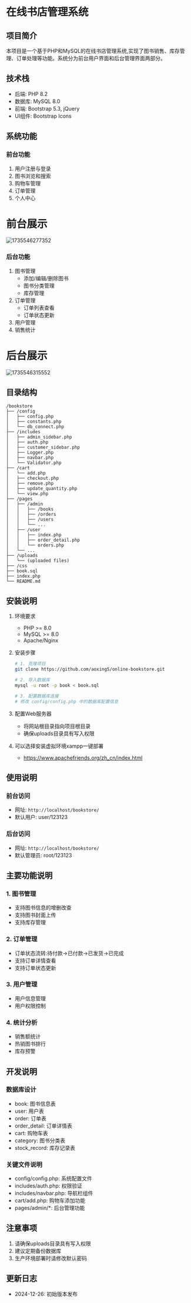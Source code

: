 # 在线书店管理系统

## 项目简介

本项目是一个基于PHP和MySQL的在线书店管理系统,实现了图书销售、库存管理、订单处理等功能。系统分为前台用户界面和后台管理界面两部分。

## 技术栈

- 后端: PHP 8.2
- 数据库: MySQL 8.0
- 前端: Bootstrap 5.3, jQuery
- UI组件: Bootstrap Icons

## 系统功能

### 前台功能

1. 用户注册与登录
2. 图书浏览和搜索
3. 购物车管理
4. 订单管理
5. 个人中心

# 前台展示

   ![1735546277352](image/readme/1735546277352.png) 


### 后台功能

1. 图书管理
   - 添加/编辑/删除图书
   - 图书分类管理
   - 库存管理
2. 订单管理
   - 订单列表查看
   - 订单状态更新
3. 用户管理
4. 销售统计

# 后台展示

   ![1735546315552](image/readme/1735546315552.png)


## 目录结构

```
/bookstore
├── /config
│   ├── config.php
│   ├── constants.php
│   └── db_connect.php
├── /includes
│   ├── admin_sidebar.php
│   ├── auth.php
│   ├── customer_sidebar.php
│   ├── Logger.php
│   ├── navbar.php
│   └── Validator.php
├── /cart
│   └── add.php
│   ├── checkout.php
│   ├── remove.php
│   ├── update_quantity.php
│   └── view.php
├── /pages
│   ├── /admin
│   │   ├── /books
│   │   ├── /orders
│   │   ├── /users
│   │   └── ...
│   ├── /user
│   │   ├── index.php
│   │   ├── order_detail.php
│   │   └── orders.php
│   └── ...
├── /uploads
│   └── (uploaded files)
├── /css
├── book.sql
├── index.php
└── README.md
```

## 安装说明

1. 环境要求

   - PHP >= 8.0
   - MySQL >= 8.0
   - Apache/Nginx
2. 安装步骤

   ```bash
   # 1. 克隆项目
   git clone https://github.com/aoxing5/online-bookstore.git

   # 2. 导入数据库
   mysql -u root -p book < book.sql

   # 3. 配置数据库连接
   # 修改 config/config.php 中的数据库配置信息
   ```
3. 配置Web服务器

   - 将网站根目录指向项目根目录
   - 确保uploads目录具有写入权限
4. 可以选择安装虚拟环境xampp一键部署

   - https://www.apachefriends.org/zh_cn/index.html

## 使用说明

### 前台访问

- 网址: `http://localhost/bookstore/`
- 默认用户: user/123123

### 后台访问

- 网址: `http://localhost/bookstore/`
- 默认管理员: root/123123

## 主要功能说明

### 1. 图书管理

- 支持图书信息的增删改查
- 支持图书封面上传
- 支持库存管理

### 2. 订单管理

- 订单状态流转:待付款->已付款->已发货->已完成
- 支持订单详情查看
- 支持订单状态更新

### 3. 用户管理

- 用户信息管理
- 用户权限控制

### 4. 统计分析

- 销售额统计
- 热销图书排行
- 库存预警

## 开发说明

### 数据库设计

- book: 图书信息表
- user: 用户表
- order: 订单表
- order_detail: 订单详情表
- cart: 购物车表
- category: 图书分类表
- stock_record: 库存记录表

### 关键文件说明

- config/config.php: 系统配置文件
- includes/auth.php: 权限验证
- includes/navbar.php: 导航栏组件
- cart/add.php: 购物车添加功能
- pages/admin/*: 后台管理功能

## 注意事项

1. 请确保uploads目录具有写入权限
2. 建议定期备份数据库
3. 生产环境部署时请修改默认密码

## 更新日志

- 2024-12-26: 初始版本发布
